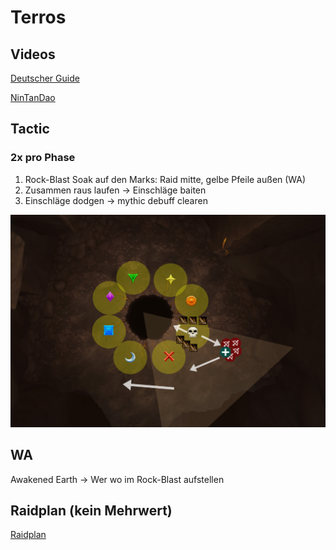 # Terros

## Videos

[Deutscher Guide](https://www.youtube.com/watch?v=mAeDrAQryt8)

[NinTanDao](https://www.youtube.com/watch?v=mqgBTFm1GTI)

## Tactic

### 2x pro Phase
1. Rock-Blast Soak auf den Marks: Raid mitte, gelbe Pfeile außen (WA)
2. Zusammen raus laufen -> Einschläge baiten
3. Einschläge dodgen -> mythic debuff clearen

![Raidplan](/images/terros.png)

## WA

Awakened Earth -> Wer wo im Rock-Blast aufstellen

## Raidplan (kein Mehrwert)

[Raidplan](https://raidplan.io/plan/07Snbskb5OH1kZ3b)